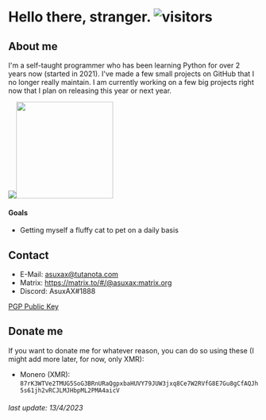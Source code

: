 # Hello there, stranger. ![visitors](https://visitor-badge.laobi.icu/badge?page_id=AsuxAX)
## About me
I'm a self-taught programmer who has been learning Python for over 2 years now (started in 2021).
I've made a few small projects on GitHub that I no longer really maintain. I am currently working on a few big projects right now that I plan on releasing this year or next year.

<img hright="200px" src="https://github-readme-stats.vercel.app/api?username=AsuxAX&theme=dark&show_icons=false&hide_border=true&count_private=false"/><img height="195px" src="https://github-readme-stats.vercel.app/api/top-langs/?username=AsuxAX&theme=dark&show_icons=true&hide_border=true"/>



#### Goals
- Getting myself a fluffy cat to pet on a daily basis

## Contact
- E-Mail: asuxax@tutanota.com
- Matrix: https://matrix.to/#/@asuxax:matrix.org
- Discord: AsuxAX#1888

[PGP Public Key](asuxax_0xAF52AF36_public.asc)


## Donate me
If you want to donate me for whatever reason, you can do so using these (I might add more later, for now, only XMR):
- Monero (XMR): `87rK3WTVe2TMUG5SoG3BRnURaQgpxbaHUVY79JUW3jxq8Ce7W2RVfG8E7Gu8gCfAQJh5s61jh2vRCJLMJHbpML2PMA4aicV`

###### last update: 13/4/2023

